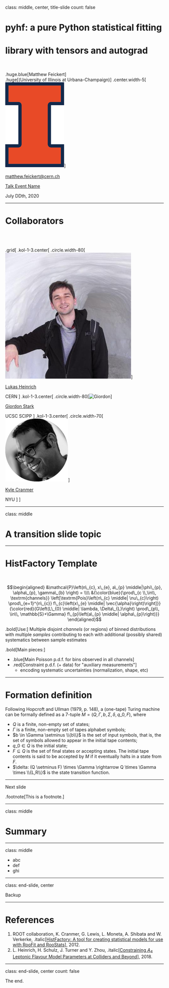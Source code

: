 class: middle, center, title-slide
count: false

# pyhf: a pure Python statistical fitting
# library with tensors and autograd

<br>

.huge.blue[Matthew Feickert]<br>
.huge[(University of Illinois at Urbana-Champaign)]
.center.width-5[[![illinois_logo](assets/logos/logo_institution_small.png)](https://physics.illinois.edu/)]<br>
<br>
[matthew.feickert@cern.ch](mailto:matthew.feickert@cern.ch)

[Talk Event Name](https://talk-event-url)

July DDth, 2020

---
# Collaborators

<br><br>

.grid[
.kol-1-3.center[
.circle.width-80[![Lukas](figures/collaborators/heinrich.jpg)]

[Lukas Heinrich](https://github.com/lukasheinrich)

CERN
]
.kol-1-3.center[
.circle.width-80[![Giordon](https://avatars0.githubusercontent.com/u/761483)]

[Giordon Stark](https://github.com/kratsg)

UCSC SCIPP
]
.kol-1-3.center[
.circle.width-70[![Kyle](figures/collaborators/cranmer.png)]

[Kyle Cranmer](http://theoryandpractice.org/)

NYU
]
]

---

class: middle

# A transition slide topic

---
# HistFactory Template

<br>

$$\begin{aligned}
&\mathcal{P}\left(n\_{c}, x\_{e}, a\_{p} \middle|\phi\_{p}, \alpha\_{p}, \gamma\_{b} \right) = \\\\
&{\color{blue}{\prod\_{c \\,\in\\, \textrm{channels}} \left[\textrm{Pois}\left(n\_{c} \middle| \nu\_{c}\right) \prod\_{e=1}^{n\_{c}} f\_{c}\left(x\_{e} \middle| \vec{\alpha}\right)\right]}} {\color{red}{G\left(L\_{0} \middle| \lambda, \Delta\_{L}\right) \prod\_{p\\, \in\\, \mathbb{S}+\Gamma} f\_{p}\left(a\_{p} \middle| \alpha\_{p}\right)}}
\end{aligned}$$

.bold[Use:] Multiple disjoint _channels_ (or regions) of binned distributions with multiple _samples_ contributing to each with additional (possibly shared) systematics between sample estimates

.bold[Main pieces:]

- .blue[Main Poisson p.d.f. for bins observed in all channels]
- .red[Constraint p.d.f. (+ data) for "auxiliary measurements"]
   - encoding systematic uncertainties (normalization, shape, etc)

---
# Formation definition

Following Hopcroft and Ullman (1979, p. 148), a (one-tape) Turing machine can be formally defined as a 7-tuple $M=(Q,\Gamma,b,\Sigma,\delta, q\_0, F)$, where
- $Q$ is a finite, non-empty set of states;
- $\Gamma$ is a finite, non-empty set of tapes alphabet symbols;
- $b \in \Gamma \setminus \\{b\\}$ is the set of input symbols, that is, the set of symbols allowed to appear in the initial tape contents;
- $q\_0 \in Q$ is the initial state;
- $F \subseteq Q$ is the set of final states or accepting states. The initial tape contents is said to be accepted by $M$ if it eventually halts in a state from $F$.
- $\delta: (Q \setminus F) \times \Gamma \rightarrow Q \times \Gamma \times \\{L,R\\}$ is the state transition function.

---

Next slide

.footnote[This is a footnote.]

---

class: middle

# Summary

---

class: middle

- abc
- def
- ghi

---
class: end-slide, center

Backup


---
# References

1. ROOT collaboration, K. Cranmer, G. Lewis, L. Moneta, A. Shibata and W. Verkerke, .italic[[HistFactory: A tool for creating statistical models for use with RooFit and RooStats](http://inspirehep.net/record/1236448)], 2012.
2. L. Heinrich, H. Schulz, J. Turner and Y. Zhou, .italic[[Constraining $A_{4}$ Leptonic Flavour Model Parameters at Colliders and Beyond](https://inspirehep.net/record/1698425)], 2018.

---

class: end-slide, center
count: false

The end.
